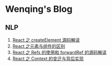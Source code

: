 # Wenqing's Blog

## NLP

1. [React 之 createElement 源码解读](https://github.com/mqyqingfeng/Blog/issues/316)
2. [React 之元素与组件的区别](https://github.com/mqyqingfeng/Blog/issues/317)
3. [React 之 Refs 的使用和 forwardRef 的源码解读](https://github.com/mqyqingfeng/Blog/issues/318)
4. [React 之 Context 的变迁与背后实现](https://github.com/mqyqingfeng/Blog/issues/319)
